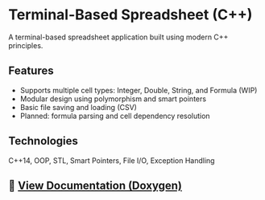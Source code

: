 # Terminal-Based Spreadsheet (C++)

A terminal-based spreadsheet application built using modern C++ principles.

## Features
- Supports multiple cell types: Integer, Double, String, and Formula (WIP)
- Modular design using polymorphism and smart pointers
- Basic file saving and loading (CSV)
- Planned: formula parsing and cell dependency resolution

## Technologies
C++14, OOP, STL, Smart Pointers, File I/O, Exception Handling



## 📄 [View Documentation (Doxygen)](https://mrmpasa.github.io/terminal_based_spreadsheet_program)
